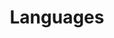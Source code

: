 ---
# Display name
title: Franziska Wagner

# Name pronunciation (optional)
name_pronunciation: ''

# Full name (for SEO)
first_name: Franziska
last_name: Wagner

# Status emoji
status:
  icon: ☕️

# Is this the primary user of the site?
superuser: true

# Highlight the author in author lists? (true/false)
highlight_name: true

# Role/position/tagline
role: PhD Candidate

# Organizations/Affiliations to display in Biography blox
organizations:
  - name: Central European University, Vienna, Austria
    url: https://www.ceu.edu/ 

# Social network links
# Need to use another icon? Simply download the SVG icon to your `assets/media/icons/` folder.
profiles:
  - icon: at-symbol
    url: 'mailto:wagner_franziska@phd.ceu.edu'
    label: E-mail Me
  - icon: brands/x
    url: https://x.com/fra_wagner_
  - icon: brands/github
    url: https://github.com/FraWagner
  - icon: huggingface
    url: https://huggingface.co/frwagner
  - icon: brands/linkedin
    url: https://www.linkedin.com/in/franziska-w-3862b3138/
  - icon: academicons/google-scholar
    url: https://scholar.google.com/citations?user=UfJ4T9wAAAAJ&hl=en
  - icon: academicons/orcid
    url: https://orcid.org/0000-0002-4034-0232
    

interests:
  - political communication
  - social media
  - computational social sciences
  - natural language processing
  - articifical intelligence

education:
  - area: PhD Political Science
    institution: Central European University
    date_start: 2020-09-01
    date_end: ''
  #  summary: |
  #    ''
  #  button:
  #    text: 'Read Thesis'
  #    url: 'https://example.com'
  - area: Research MA in Political Science
    institution: Sciences Po Paris, France
    date_start: 2018-09-01
    date_end: 2022-07-31
  - area: BA Political Science
    institution: University of Mannheim, Germany
    date_start: 2014-09-01
    date_end: 2018-07-31
work:
  - position: Research Assistant
    company_name: AUTHLIB Project
    company_url: https://www.authlib.eu/
    company_logo: ''
    date_start: 2022-09-01
    date_end: 2024-09-30
    summary: |2-
      Responsibilities include:
      - Data collection and computational text analysis 
      - Project management and communication
      - Development of ethics guidelines and data management plan
  - position: Consultant - Country Expert for Democracy Tracker
    company_name: International IDEA
    company_url: https://www.idea.int/
    company_logo: ''
    date_start: 2022-07-01
    date_end: ''
  #  summary: |
  #    Responsibilities include:
  #    - Count
  #    - lorem ipsum dolor sit amet, consectetur adipiscing elit
  #    - lorem ipsum dolor sit amet, consectetur adipiscing elit

# Skills
# Add your own SVG icons to `assets/media/icons/`
skills:
  - name: Technical Skills
    items:
      - name: Python
        description: ''
        #percent: 80
        icon: code-bracket
      - name: R
        description: ''
        #percent: 100
        icon: chart-bar
      - name: Stata
        description: ''
        #percent: 40
        icon: circle-stack
      - name: Excel Power Query
        description: ''
        #percent: 40
        icon: circle-stack
      - name: LaTeX
        description: ''
        #percent: 40
        icon: circle-stack
      - name: MAXQDA
        description: ''
        #percent: 40
        icon: circle-stack

title: Languages
languages:
  - name: English
    percent: 100
  - name: German
    percent: 80
  - name: French
    percent: 60

---